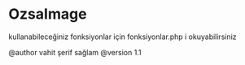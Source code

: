 # OzsaImage
 
  kullanabileceğiniz fonksiyonlar için fonksiyonlar.php i okuyabilirsiniz 
  
  @author vahit şerif sağlam
  @version 1.1
  
